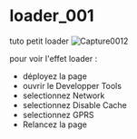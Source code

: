 # loader_001
tuto petit loader 
![Capture0012](https://user-images.githubusercontent.com/40036047/167878838-b5ff0516-fa29-466d-a143-e93d887faa30.PNG)

pour voir l'effet loader :

- déployez la page
- ouvrir le Developper Tools
- selectionnez Network
- selectionnez Disable Cache
- selectionnez GPRS
- Relancez la page
